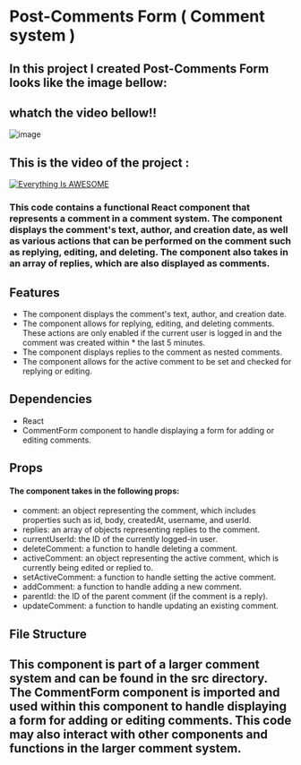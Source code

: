 
# Post-Comments Form ( Comment system )
## In this project I created Post-Comments Form looks like the image bellow:


## whatch the video bellow!!
![image](https://user-images.githubusercontent.com/110572038/200197009-cd16716e-050d-4b86-bddd-bd91720d8ccd.png)



## This is the video of the project :
[![Everything Is AWESOME](https://image.shutterstock.com/image-vector/web-video-player-modern-design-600w-1499854778.jpg)](https://youtu.be/uekJTx83Wvk "Everything Is AWESOME")


### This code contains a functional React component that represents a comment in a comment system. The component displays the comment's text, author, and creation date, as well as various actions that can be performed on the comment such as replying, editing, and deleting. The component also takes in an array of replies, which are also displayed as comments.

## Features
* The component displays the comment's text, author, and creation date.
* The component allows for replying, editing, and deleting comments. These actions are only enabled if the current user is logged in and the comment was created within * the last 5 minutes.
* The component displays replies to the comment as nested comments.
* The component allows for the active comment to be set and checked for replying or editing.
## Dependencies
* React
* CommentForm component to handle displaying a form for adding or editing comments.
## Props
#### The component takes in the following props:

* comment: an object representing the comment, which includes properties such as id, body, createdAt, username, and userId.
* replies: an array of objects representing replies to the comment.
* currentUserId: the ID of the currently logged-in user.
* deleteComment: a function to handle deleting a comment.
* activeComment: an object representing the active comment, which is currently being edited or replied to.
* setActiveComment: a function to handle setting the active comment.
* addComment: a function to handle adding a new comment.
* parentId: the ID of the parent comment (if the comment is a reply).
* updateComment: a function to handle updating an existing comment.
## File Structure
## This component is part of a larger comment system and can be found in the src directory. The CommentForm component is imported and used within this component to handle displaying a form for adding or editing comments. This code may also interact with other components and functions in the larger comment system.

